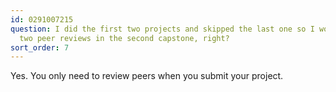 ```yaml
---
id: 0291007215
question: I did the first two projects and skipped the last one so I wouldn't have
  two peer reviews in the second capstone, right?
sort_order: 7
---
```


Yes. You only need to review peers when you submit your project.